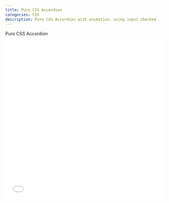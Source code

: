 ```yaml
---
title: Pure CSS Accordion
categories: CSS
description: Pure CSS Accordion with animation，using input checked
---
```


Pure CSS Accordion

<iframe height='500' scrolling='no' title='Accordion nav' src='//codepen.io/lcrccr/embed/KRLRpe/?height=500&theme-id=33119&default-tab=result&embed-version=2' frameborder='no' allowtransparency='true' allowfullscreen='true' style='width: 100%;'>See the Pen <a href='https://codepen.io/lcrccr/pen/KRLRpe/'>Accordion nav</a> by Leslie Lai (<a href='https://codepen.io/lcrccr'>@lcrccr</a>) on <a href='https://codepen.io'>CodePen</a>.
</iframe>